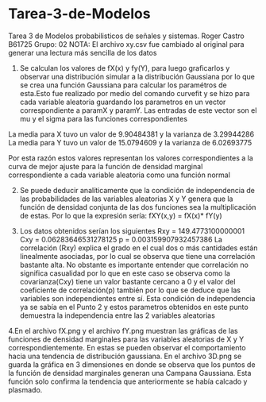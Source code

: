 # Tarea-3-de-Modelos
Tarea 3 de Modelos probabilisticos de señales y sistemas. 
Roger Castro
B61725
Grupo: 02
NOTA: El archivo xy.csv fue cambiado al original para generar una lectura más sencilla de los datos


1. Se calculan los valores de fX(x) y fy(Y), para luego graficarlos y observar una distribución simular a la distribución Gaussiana por lo que se crea una función Gaussiana para calcular los paramétros de esta.Esto fue realizado por medio del comando curvefit y se hizo para cada variable aleatoria guardando los parametros en un vector correspondiente a paramX y paramY. Las entradas de este vector son el mu y el sigma para las funciones correspondientes

La media para X tuvo un valor de 9.90484381 y la varianza de 3.29944286
La media para Y tuvo un valor de 15.0794609 y la varianza de 6.02693775

Por esta razón estos valores representan los valores correspondientes a la curva de mejor ajuste para la función de densidad marginal correspondiente a cada variable aleatoria como una función normal 

2. Se puede deducir analíticamente que la condición de independencia de las probabilidades de las variables aleatorias X y Y genera que la función de densidad conjunta de las dos funciones sea la multiplicación de estas. Por lo que la expresión sería:
                                                                  fXY(x,y) = fX(x)* fY(y)

3. Los datos obtenidos serían los siguientes
Rxy = 149.4773100000001 
Cxy = 0.06283646531278125 
p = 0.003159907932457386
La correlación (Rxy) explica el grado en el cual dos o más cantidades están linealmente asociadas, por lo cual se observa que tiene una correlación bastante alta. No obstante es importante entender que correlación no significa casualidad por lo que en este caso se observa como la covarianza(Cxy) tiene un valor bastante cercano a 0 y el valor del coeficiente de correlación(p) también por lo que se deduce que las variables son independientes entre sí. Esta condición de independencia ya se sabía en el Punto 2 y estos parametros obtenidos en este punto demuestra la independencia entre las 2 variables aleatorias

4.En el archivo fX.png y el archivo fY.png muestran las gráficas de las funciones de densidad marginales para las variables aleatorias de X y Y correspondientemente. En estas se pueden observar el comportamiento hacia una tendencia de distribución gaussiana. 
En el archivo 3D.png se guarda la gráfica en 3 dimensiones en donde se observa que los puntos de la función de densidad marginales generan una Campana Gaussiana. Esta función solo confirma la tendencia que anteriormente se había calcado y plasmado.
